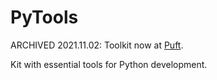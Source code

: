 PyTools
===

ARCHIVED 2021.11.02: Toolkit now at [Puft](https://gihub.com/ryzhovalex/puft).

Kit with essential tools for Python development.
